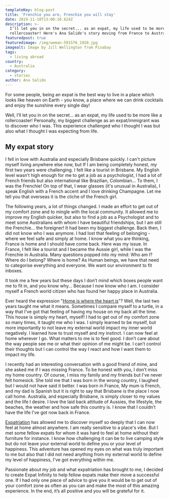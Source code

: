 ```yaml
---
templateKey: blog-post
title: 'Frenchie you are, Frenchie you will stay'
date: 2019-11-10T13:00:10.624Z
description: >-
  I’ll let you in on the secret... as an expat, my life used to be more like a
  rollercoaster! Here's Ana Salido's story moving from France to Australia
featuredpost: true
featuredimage: /img/woman-591576_1920.jpg
imagealt: Image by Jill Wellington from Pixabay
tags:
  - living abroad
country:
  - Australia
category:
  - stories
author: Ana Salido
---
```

For some people, being an expat is the best way to live in a place which looks like heaven on Earth - you know, a place where we can drink cocktails and enjoy the sunshine every single day!

Well, I’ll let you in on the secret... as an expat, my life used to be more like a rollercoaster! Personally, my biggest challenge as an expat/immigrant was to discover who I was. This experience challenged who I thought I was but also what I thought I was expecting from life.

## My expat story

I fell in love with Australia and especially Brisbane quickly. I can't picture myself living anywhere else now, but If I am being completely honest, my first two years were challenging. I felt like a tourist in Brisbane. My English level wasn’t high enough for me to get a job as a psychologist, I had a lot of French friends but also international like Brazilian, Colombian... To them, I was the Frenchie! On top of that, I wear glasses (it's unusual in Australia), I speak English with a French accent and I love drinking Champagne. Let me tell you that overseas it is the cliche of the French girl.

The following years, a lot of things changed. I made an effort to get out of my comfort zone and to mingle with the local community. It allowed me to improve my English quicker, but also to find a job as a Psychologist and to meet some Australians with whom I have beautiful friendships, but I am still the Frenchie... the foreigner! It had been my biggest challenge. Back then, I did not know who I was anymore. I had lost that feeling of belonging - where we feel safe and simply at home. I know what you are thinking, France is home and I should have come back. Here was my issue. In France, I felt like a tourist and I became the Aussie girl, while I was the Frenchie in Australia. Many questions popped into my mind: Who am I? Where do I belong? Where is home? As Human beings, we have that need to categorise everything and everyone. We want our environment to fit inboxes.

It took me a few years but these days I don’t mind which boxes people want me to fit in, and you know why... Because I now know who I am. I consider myself a French world citizen who has found her happy place in Australia.

Ever heard the expression "[Home is where the heart is](https://www.thexpatmagazine.com/blog/2019-04-18-feeling-at-home-in-abroadland/)"? Well, the last two years taught me what it means. Sometimes I compare myself to a turtle, in a way that I've got that feeling of having my house on my back all the time. This house is simply my heart, myself! I had to get out of my comfort zone so many times, it taught me who I was. I simply learned to be myself, but more importantly to not leave my external world impact my inner world negatively. I learned how to trust myself and my instinct. I can now feel at home wherever I go. What matters to me is to feel good. I don’t care about the way people see me or what their opinion of me might be. I can’t control their thoughts but I can control the way I react and how I want them to impact my life.

I recently had an interesting conversation with a good friend of mine, and she asked me if I was missing France. To be honest with you, I don’t miss my home country. Of course, I miss my family and my friends but I've never felt homesick. She told me that I was born in the wrong country, I laughed but I would not have said it better. I was born in France, My mum is French, and my dad is Spanish but it is right to say that Brisbane is the place I now call home. Australia, and especially Brisbane, is simply closer to my values and the life I desire. I love the laid back attitude of Aussies, the lifestyle, the beaches, the weather and how safe this country is. I know that I couldn’t have the life I've got now back in France.

[Expatriation](https://www.thexpatmagazine.com/blog/2019-02-08-what-expatriation-really-is/) has allowed me to discover myself so deeply that I can now feel at home almost anywhere. I am really sensitive to a place's vibe. But I met some fellow expats for whom it was hard to feel at home without their furniture for instance. I know how challenging it can be to live camping style but do not leave your external world to define you or your level of happiness. This adventure has opened my eyes on what was truly important to me but also that I did not need anything from my external world to define my level of happiness, I've got everything within me.

Passionate about my job and what expatriation has brought to me, I decided to create Expat Infinity to help fellow expats make their move a successful one. If I had only one piece of advice to give you it would be to get out of your comfort zone as often as you can and make the most of this amazing experience. In the end, it’s all positive and you will be grateful for it.
